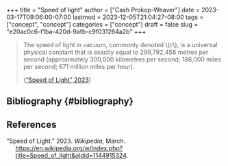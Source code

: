 +++
title = "Speed of light"
author = ["Cash Prokop-Weaver"]
date = 2023-03-17T09:06:00-07:00
lastmod = 2023-12-05T21:04:27-08:00
tags = ["concept", "concept"]
categories = ["concept"]
draft = false
slug = "e20ac0c6-f1ba-420d-9afb-c9f031264a2b"
+++

> The speed of light in vacuum, commonly denoted \\(c\\), is a universal physical constant that is exactly equal to 299,792,458 metres per second (approximately 300,000 kilometres per second; 186,000 miles per second; 671 million miles per hour).
>
> (<a href="#citeproc_bib_item_1">“Speed of Light” 2023</a>)


## Bibliography {#bibliography}

## References

<style>.csl-entry{text-indent: -1.5em; margin-left: 1.5em;}</style><div class="csl-bib-body">
  <div class="csl-entry"><a id="citeproc_bib_item_1"></a>“Speed of Light.” 2023. <i>Wikipedia</i>, March. <a href="https://en.wikipedia.org/w/index.php?title=Speed_of_light&oldid=1144915324">https://en.wikipedia.org/w/index.php?title=Speed_of_light&#38;oldid=1144915324</a>.</div>
</div>
